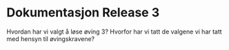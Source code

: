 # Dokumentasjon Release 3

Hvordan har vi valgt å løse øving 3? Hvorfor har vi tatt de valgene vi har tatt med hensyn til øvingskravene?
